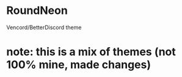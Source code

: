 # RoundNeon
Vencord/BetterDiscord theme 

# note: this is a mix of themes (not 100% mine, made changes)